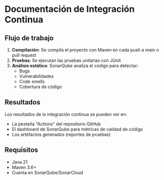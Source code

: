 # Documentación de Integración Continua

## Flujo de trabajo

1. **Compilación**: Se compila el proyecto con Maven en cada push a main o pull request
2. **Pruebas**: Se ejecutan las pruebas unitarias con JUnit
3. **Análisis estático**: SonarQube analiza el código para detectar:
   - Bugs
   - Vulnerabilidades
   - Code smells
   - Cobertura de código

## Resultados

Los resultados de la integración continua se pueden ver en:

- La pestaña "Actions" del repositorio GitHub
- El dashboard de SonarQube para métricas de calidad de código
- Los artefactos generados (reportes de pruebas)

## Requisitos

- Java 21
- Maven 3.6+
- Cuenta en SonarQube/SonarCloud
